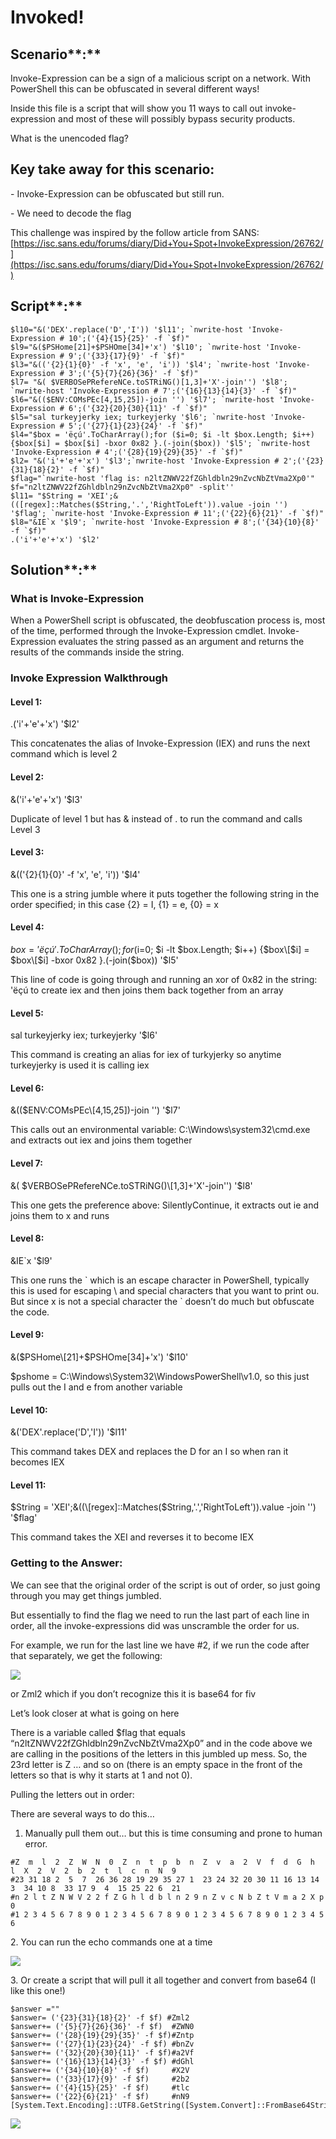 # Invoked!

## Scenario**:**

Invoke-Expression can be a sign of a malicious script on a network. With PowerShell this can be obfuscated in several different ways!

Inside this file is a script that will show you 11 ways to call out invoke-expression and most of these will possibly bypass security products.

What is the unencoded flag?

## Key take away for this scenario:

\-          Invoke-Expression can be obfuscated but still run.

\-          We need to decode the flag

This challenge was inspired by the follow article from SANS: [https://isc.sans.edu/forums/diary/Did+You+Spot+InvokeExpression/26762/](https://isc.sans.edu/forums/diary/Did+You+Spot+InvokeExpression/26762/)

## Script**:**

```
$l10="&('DEX'.replace('D','I')) '$l11'; `nwrite-host 'Invoke-Expression # 10';('{4}{15}{25}' -f `$f)"
$l9="&($PSHome[21]+$PSHOme[34]+'x') '$l10'; `nwrite-host 'Invoke-Expression # 9';('{33}{17}{9}' -f `$f)"
$l3="&(('{2}{1}{0}' -f 'x', 'e', 'i')) '$l4'; `nwrite-host 'Invoke-Expression # 3';('{5}{7}{26}{36}' -f `$f)"
$l7= "&( $VERBOSePRefereNCe.toSTRiNG()[1,3]+'X'-join'') '$l8'; `nwrite-host 'Invoke-Expression # 7';('{16}{13}{14}{3}' -f `$f)"
$l6="&(($ENV:COMsPEc[4,15,25])-join '') '$l7'; `nwrite-host 'Invoke-Expression # 6';('{32}{20}{30}{11}' -f `$f)"
$l5="sal turkeyjerky iex; turkeyjerky '$l6'; `nwrite-host 'Invoke-Expression # 5';('{27}{1}{23}{24}' -f `$f)"
$l4="$box = 'ëçú'.ToCharArray();for ($i=0; $i -lt $box.Length; $i++) {$box[$i] = $box[$i] -bxor 0x82 }.(-join($box)) '$l5'; `nwrite-host 'Invoke-Expression # 4';('{28}{19}{29}{35}' -f `$f)"
$l2= "&('i'+'e'+'x') '$l3';`nwrite-host 'Invoke-Expression # 2';('{23}{31}{18}{2}' -f `$f)"
$flag="`nwrite-host 'flag is: n2ltZNWV22fZGhldbln29nZvcNbZtVma2Xp0'"
$f="n2ltZNWV22fZGhldbln29nZvcNbZtVma2Xp0" -split''
$l11= "$String = 'XEI';&(([regex]::Matches($String,'.','RightToLeft')).value -join '') '$flag'; `nwrite-host 'Invoke-Expression # 11';('{22}{6}{21}' -f `$f)"
$l8="&IE`x '$l9'; `nwrite-host 'Invoke-Expression # 8';('{34}{10}{8}' -f `$f)"
.('i'+'e'+'x') '$l2'
```

## Solution**:**

### What is Invoke-Expression

When a PowerShell script is obfuscated, the deobfuscation process is, most of the time, performed through the Invoke-Expression cmdlet. Invoke-Expression evaluates the string passed as an argument and returns the results of the commands inside the string.

### Invoke Expression Walkthrough

#### Level 1:

&#x20;             .('i'+'e'+'x') '$l2'

This concatenates the alias of Invoke-Expression (IEX) and runs the next command which is level 2

#### Level 2:

&#x20;             &('i'+'e'+'x') '$l3'

Duplicate of level 1 but has & instead of . to run the command and calls Level 3

#### Level 3:

&#x20;             &(('{2}{1}{0}' -f 'x', 'e', 'i')) '$l4'

This one is a string jumble where it puts together the following string in the order specified; in this case {2} = I, {1} = e, {0} = x

#### Level 4:

&#x20;             $box = 'ëçú'.ToCharArray();for ($i=0; $i -lt $box.Length; $i++) {$box\[$i] = $box\[$i] -bxor 0x82 }.(-join($box)) '$l5'

This line of code is going through and running an xor of 0x82 in the string: 'ëçú to create iex and then joins them back together from an array

#### Level 5:

&#x20;             sal turkeyjerky iex; turkeyjerky '$l6'

This command is creating an alias for iex of turkyjerky so anytime turkeyjerky is used it is calling iex

#### Level 6:

&#x20;             &(($ENV:COMsPEc\[4,15,25])-join '') '$l7'

This calls out an environmental variable: C:\Windows\system32\cmd.exe and extracts out iex and joins them together

#### Level 7:

&#x20;             &( $VERBOSePRefereNCe.toSTRiNG()\[1,3]+'X'-join'') '$l8'

This one gets the preference above: SilentlyContinue, it extracts out ie and joins them to x and runs

#### Level 8:

&#x20;             \&IE\`x '$l9'

This one runs the \` which is an escape character in PowerShell, typically this is used for escaping \ and special characters that you want to print ou. But since x is not a special character the \` doesn’t do much but obfuscate the code.

#### Level 9:

&#x20;             &($PSHome\[21]+$PSHOme\[34]+'x') '$l10'

$pshome = C:\Windows\System32\WindowsPowerShell\v1.0, so this just pulls out the I and e from another variable

#### Level 10:

&#x20;             &('DEX'.replace('D','I')) '$l11'

This command takes DEX and replaces the D for an I so when ran it becomes IEX

#### Level 11:

&#x20;             $String = 'XEI';&((\[regex]::Matches($String,'.','RightToLeft')).value -join '') '$flag'

This command takes the XEI and reverses it to become IEX

### Getting to the Answer:

We can see that the original order of the script is out of order, so just going through you may get things jumbled.

But essentially to find the flag we need to run the last part of each line in order, all the invoke-expressions did was unscramble the order for us.

For example, we run for the last line we have #2, if we run the code after that separately, we get the following:

![](<../.gitbook/assets/image (17).png>)

or Zml2 which if you don’t recognize this it is base64 for fiv

Let’s look closer at what is going on here

There is a variable called $flag that equals “n2ltZNWV22fZGhldbln29nZvcNbZtVma2Xp0” and in the code above we are calling in the positions of the letters in this jumbled up mess. So, the 23rd letter is Z … and so on (there is an empty space in the front of the letters so that is why it starts at 1 and not 0).

Pulling the letters out in order:

There are several ways to do this…

1. Manually pull them out… but this is time consuming and prone to human error.

```
#Z  m  l  2  Z  W  N  0  Z  n  t  p  b  n  Z  v  a  2  V  f  d  G  h  l  X  2  V  2  b  2  t  l  c  n  N  9
#23 31 18 2  5  7  26 36 28 19 29 35 27 1  23 24 32 20 30 11 16 13 14 3  34 10 8  33 17 9  4  15 25 22 6  21
#n 2 l t Z N W V 2 2 f Z G h l d b l n 2 9 n Z v c N b Z t V m a 2 X p 0
#1 2 3 4 5 6 7 8 9 0 1 2 3 4 5 6 7 8 9 0 1 2 3 4 5 6 7 8 9 0 1 2 3 4 5 6

```

2\. You can run the echo commands one at a time

![](<../.gitbook/assets/image (18) (1) (1).png>)

3\. Or create a script that will pull it all together and convert from base64 (I like this one!)

```
$answer =""
$answer= ('{23}{31}{18}{2}' -f $f) #Zml2
$answer+= ('{5}{7}{26}{36}' -f $f)  #ZWN0
$answer+= ('{28}{19}{29}{35}' -f $f)#Zntp
$answer+= ('{27}{1}{23}{24}' -f $f) #bnZv
$answer+= ('{32}{20}{30}{11}' -f $f)#a2Vf
$answer+= ('{16}{13}{14}{3}' -f $f) #dGhl
$answer+= ('{34}{10}{8}' -f $f)     #X2V
$answer+= ('{33}{17}{9}' -f $f)     #2b2
$answer+= ('{4}{15}{25}' -f $f)     #tlc
$answer+= ('{22}{6}{21}' -f $f)     #nN9 
[System.Text.Encoding]::UTF8.GetString([System.Convert]::FromBase64String($answer))

```

![](<../.gitbook/assets/image (19) (1) (1).png>)
